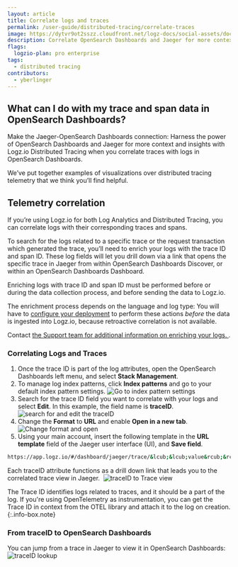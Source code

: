 ```yaml
---
layout: article
title: Correlate logs and traces
permalink: /user-guide/distributed-tracing/correlate-traces
image: https://dytvr9ot2sszz.cloudfront.net/logz-docs/social-assets/docs-social.jpg
description: Correlate OpenSearch Dashboards and Jaeger for more context and insights
flags:
  logzio-plan: pro enterprise
tags:
  - distributed tracing
contributors:
  - yberlinger
---
```


## What can I do with my trace and span data in OpenSearch Dashboards?

Make the Jaeger-OpenSearch Dashboards connection: Harness the power of OpenSearch Dashboards and Jaeger for more context and insights with Logz.io Distributed Tracing when you correlate traces with logs in OpenSearch Dashboards.

We’ve put together examples of visualizations over distributed tracing telemetry that we think you’ll find helpful. 

## Telemetry correlation

If you’re using Logz.io for both Log Analytics and Distributed Tracing, you can correlate logs with their corresponding traces and spans.

To search for the logs related to a specific trace or the request transaction which generated the trace, you’ll need to enrich your logs with the trace ID and span ID. These log fields will let you drill down via a link that opens the specific trace in Jaeger from within OpenSearch Dashboards Discover, or within an OpenSearch Dashboards Dashboard.

Enriching logs with trace ID and span ID must be performed before or during the data collection process, and before sending the data to Logz.io.

The enrichment process depends on the language and log type: You will have to [configure your deployment](/user-guide/distributed-tracing/deploying-components) to perform these actions _before_ the data is ingested into Logz.io, because retroactive correlation is not available.  

Contact <a class="intercom-launch" href="mailto:help@logz.io">the Support team for additional information on enriching your logs. </a>.

### Correlating Logs and Traces

1. Once the trace ID is part of the log attributes, open the OpenSearch Dashboards left menu, and select **Stack Management**.
2. To manage log index patterns, click **Index patterns** and go to your default index pattern settings.
    ![Go to index pattern settings](https://dytvr9ot2sszz.cloudfront.net/logz-docs/distributed-tracing/index-pattern-main.png)
3. Search for the trace ID field you want to correlate with your logs and select **Edit**. In this example, the field name is **traceID**.
    ![search for and edit the traceID](https://dytvr9ot2sszz.cloudfront.net/logz-docs/distributed-tracing/logs-traceid-edit.png)
4. Change the **Format** to **URL** and enable **Open in a new tab**.
    ![Change format and open](https://dytvr9ot2sszz.cloudfront.net/logz-docs/distributed-tracing/logs-edit-traceid.png)
5. Using your main account, insert the following template in the **URL template** field of the Jaeger user interface (UI), and **Save field**.
  
```bash
https://app.logz.io/#/dashboard/jaeger/trace/&lcub;&lcub;value&rcub;&rcub;
```

Each traceID attribute functions as a drill down link that leads you to the correlated trace view in Jaeger. 
![traceID to Trace view](https://dytvr9ot2sszz.cloudfront.net/logz-docs/distributed-tracing/log_trace5-new.png)

The Trace ID identifies logs related to traces, and it should be a part of the log. If you're using OpenTelemetry as instrumentation, you can get the Trace ID in context from the OTEL library and attach it to the log on creation. 
{:.info-box.note}

### From traceID to OpenSearch Dashboards
You can jump from a trace in Jaeger to view it in OpenSearch Dashboards: 
![traceID lookup](https://dytvr9ot2sszz.cloudfront.net/logz-docs/distributed-tracing/view-in-kibana-new.png)

